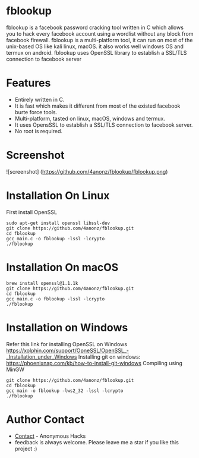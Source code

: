 # fblookup
fblookup is a facebook password cracking tool written in C which allows you to hack every facebook account using a wordlist without any block from facebook firewall.
fblookup is a multi-platform tool, it can run on most of the unix-based OS like kali linux, macOS. it also works well windows OS and termux on android.
fblookup uses OpenSSL library to establish a SSL/TLS connection to facebook server
# Features
* Entirely written in C.
* It is fast which makes it different from most of the existed facebook burte force tools.
* Multi-platform, tasted on linux, macOS, windows and termux.
* It uses OpensSSL to establish a SSL/TLS connection to facebook server.
* No root is required.
# Screenshot
![screenshot] (https://github.com/4anonz/fblookup/fblookup.png)
# Installation On Linux
First install OpenSSL
```
sudo apt-get install openssl libssl-dev
git clone https://github.com/4anonz/fblookup.git
cd fblookup
gcc main.c -o fblookup -lssl -lcrypto
./fblookup
```
# Installation On macOS
```
brew install openssl@1.1.1k
git clone https://github.com/4anonz/fblookup.git
cd fblookup
gcc main.c -o fblookup -lssl -lcrypto
./fblookup
```
# Installation on Windows
Refer this link for installing OpenSSL on Windows
https://xolphin.com/support/OpneSSL/OpenSSL_-_Installation_under_Windows
Installing git on windows: https://phoenixnap.com/kb/how-to-install-git-windows
Compiling using MinGW
```
git clone https://github.com/4anonz/fblookup.git
cd fblookup
gcc main -o fblookup -lws2_32 -lssl -lcrypto
./fblookup
```
# Author Contact
* [Contact](https://www.facebook.com/digitl.guru.1) - Anonymous Hacks
* feedback is always welcome.
Please leave me a star if you like this project :)
